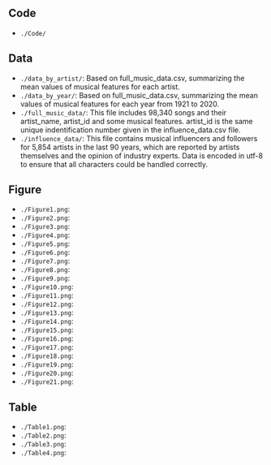 ## Code
* `./Code/`


## Data
* `./data_by_artist/`: Based on full_music_data.csv, summarizing the mean values of musical features for each artist.
* `./data_by_year/`: Based on full_music_data.csv, summarizing the mean values of musical features for each year from 1921 to 2020.
* `./full_music_data/`: This file includes 98,340 songs and their artist_name, artist_id and some musical features. artist_id is the same unique indentification number given in the influence_data.csv file.
* `./influence_data/`: This file contains musical influencers and followers for 5,854 artists in the last 90 years, which are reported by artists themselves and the opinion of industry experts. Data is encoded in utf-8 to ensure that all characters could be handled correctly.



## Figure
* `./Figure1.png`:
* `./Figure2.png`:
* `./Figure3.png`:
* `./Figure4.png`:
* `./Figure5.png`:
* `./Figure6.png`:
* `./Figure7.png`:
* `./Figure8.png`:
* `./Figure9.png`:
* `./Figure10.png`:
* `./Figure11.png`:
* `./Figure12.png`:
* `./Figure13.png`:
* `./Figure14.png`:
* `./Figure15.png`:
* `./Figure16.png`:
* `./Figure17.png`:
* `./Figure18.png`:
* `./Figure19.png`:
* `./Figure20.png`:
* `./Figure21.png`:


## Table
* `./Table1.png`:
* `./Table2.png`:
* `./Table3.png`:
* `./Table4.png`:
